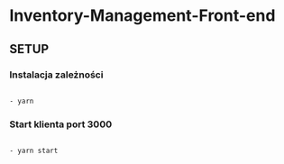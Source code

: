 # Inventory-Management-Front-end

## SETUP

### Instalacja zależności

```sh

- yarn

```

### Start klienta port 3000

```sh

- yarn start

```